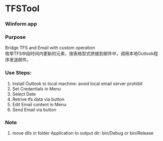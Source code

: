 # TFSTool
### Winform app
### Purpose
Bridge TFS and Email with custom operation    
枚举TFS中段时间内更新的元素，按表格型式拼接到邮件中，调用本地Outlook程序发送邮件。

### Use Steps:
1. Install Outlook to local machine: avoid local email server prohibit
2. Set Credentials in Menu
3. Select Date
4. Retrive tfs data via button
5. Edit Email content in Menu
6. Send Email via button

### Note 
1. move dlls in folder Application to output dir: bin/Debug or bin/Release
